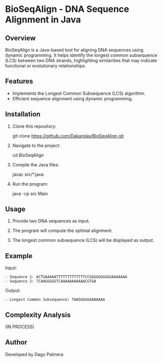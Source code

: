 # BioSeqAlign - DNA Sequence Alignment in Java

## Overview
BioSeqAlign is a Java-based tool for aligning DNA sequences using dynamic programming. It helps identify the longest common subsequence (LCS) between two DNA strands, highlighting similarities that may indicate functional or evolutionary relationships.

## Features
- Implements the Longest Common Subsequence (LCS) algorithm.
- Efficient sequence alignment using dynamic programming.

## Installation
1. Clone this repository:

    git clone https://github.com/Dakarplay/BioSeqAlign.git

2. Navigate to the project:

    cd BioSeqAlign

3. Compile the Java files:

    javac src/*.java

4. Run the program:

    java -cp src Main

## Usage
1. Provide two DNA sequences as input.

2. The program will compute the optimal alignment.

3. The longest common subsequence (LCS) will be displayed as output.

## Example

Input: 

    - Sequence 1: ACTGAAAAATTTTTTTTTTTTTCCGGGGGGGGGGAAAAAAA
    - Sequence 2: TCAAGGGGGTCAAAAAAAAAAACGTGA

Output:

    - Longest Common Subsequence: TAAGGGGGAAAAAAA

## Complexity Analysis
(IN PROCESS)

## Author
Developed by Dago Palmera